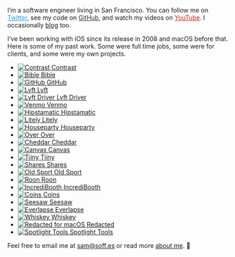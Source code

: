 I’m a software engineer living in San Francisco. You can follow me on <a href="https://twitter.com/soffes" rel="external nofollow" style="color:#1DA1F2">Twitter</a>, see my code on <a href="https://github.com/soffes" rel="external nofollow" style="color:#333">GitHub</a>, and watch my videos on <a href="https://youtube.com/samsoffes" rel="external nofollow" style="color:#cd201f">YouTube</a>. I occasionally <a href="https://soffes.blog" rel="external">blog</a> too.

I’ve been working with iOS since its release in 2008 and macOS before that. Here is some of my past work. Some were full time jobs, some were for clients, and some were my own projects.

<ul class="apps">
  <li class="mac">
    <a href="https://usecontrast.com" rel="external nofollow">
      <img src="/images/contrast.svg" alt="Contrast">
      <span>Contrast</span>
    </a>
  </li>
  <li>
    <a href="https://itunes.apple.com/app/bible/id282935706?mt=8&uo=4&at=1l3vmtU" rel="external nofollow">
      <img src="/images/bible.jpg" alt="Bible">
      <span>Bible</span>
    </a>
  </li>
  <li>
    <a href="https://github.com/mobile">
      <img src="/images/github.png" alt="GitHub">
      <span>GitHub</span>
    </a>
  </li>
  <li>
    <a href="https://lyft.com/">
      <img src="/images/lyft.png" alt="Lyft">
      <span>Lyft</span>
    </a>
  </li>
  <li>
    <a href="https://lyft.com/driver">
      <img src="/images/driver.png" alt="Lyft Driver">
      <span>Lyft Driver</span>
    </a>
  </li>
  <li>
    <a href="https://venmo.com/">
      <img src="/images/venmo.jpg" alt="Venmo">
      <span>Venmo</span>
    </a>
  </li>
  <li>
    <a href="https://itunes.apple.com/app/hipstamatic/id342115564?mt=8&uo=4&at=1l3vmtU">
      <img src="/images/hipstamatic.jpg" alt="Hipstamatic">
      <span>Hipstamatic</span>
    </a>
  </li>
  <li>
    <a href="https://itunes.apple.com/app/litely/id850707754?mt=8&amp;uo=4&amp;at=1l3vmtU">
      <img src="/images/litely.jpg" alt="Litely">
      <span>Litely</span>
    </a>
  </li>
  <li>
    <a href="https://joinhouse.party">
      <img src="/images/houseparty.svg" alt="Houseparty">
      <span>Houseparty</span>
    </a>
  </li>
  <li>
    <a href="https://itunes.apple.com/app/over/id535811906?mt=8&amp;uo=4&amp;at=1l3vmtU">
      <img src="/images/over.jpg" alt="Over">
      <span>Over</span>
    </a>
  </li>
  <li>
    <a href="https://soffes.blog/parting-ways-with-cheddar">
      <img src="/images/cheddar.jpg" alt="Cheddar">
      <span>Cheddar</span>
    </a>
  </li>
  <li>
    <a href="https://github.com/usecanvas/ios-v1">
      <img src="/images/canvas.svg" alt="Canvas">
      <span>Canvas</span>
    </a>
  </li>
  <li>
    <a href="https://medium.com/@kevinrose/we-re-shutting-down-tiiny-14254524f9b6">
      <img src="/images/tiiny.svg" alt="Tiiny">
      <span>Tiiny</span>
    </a>
  </li>
  <li>
    <a href="https://soffes.blog/shares-2">
      <img src="/images/shares.svg" alt="Shares">
      <span>Shares</span>
    </a>
  </li>
  <li>
    <a href="https://itunes.apple.com/app/old-sport/id1041222643?mt=8&amp;at=1l3vmtU">
      <img src="/images/old-sport.svg" alt="Old Sport">
      <span>Old Sport</span>
    </a>
  </li>
  <li>
    <a href="https://blog.ghost.org/roon">
      <img src="/images/roon.jpg" alt="Roon">
      <span>Roon</span>
    </a>
  </li>
  <li>
    <a href="https://itunes.apple.com/app/incredibooth/id378754705?mt=8&amp;uo=4&amp;at=1l3vmtU">
      <img src="/images/incredibooth.jpg" alt="IncrediBooth">
      <span>IncrediBooth</span>
    </a>
  </li>
  <li>
    <a href="https://github.com/nothingmagical/coins">
      <img src="/images/coins.svg" alt="Coins">
      <span>Coins</span>
    </a>
  </li>
  <li>
    <a href="https://soffes.blog/onward">
      <img src="/images/seesaw.jpg" alt="Seesaw">
      <span>Seesaw</span>
    </a>
  </li>
  <li>
    <a href="https://soffes.blog/onward">
      <img src="/images/everlapse.jpg" alt="Everlapse">
      <span>Everlapse</span>
    </a>
  </li>
  <li class="mac">
    <a href="http://usewhiskey.com">
      <img src="/images/whiskey.png" alt="Whiskey">
      <span>Whiskey</span>
    </a>
  </li>
  <li class="mac">
    <a href="https://useredacted.com" rel="external nofollow">
      <img src="/images/redacted-mac.svg" alt="Redacted for macOS">
      <span>Redacted</span>
    </a>
  </li>
  <li class="mac">
    <a href="https://spotlight.tools">
      <img src="/images/spotlight-tools.png" alt="Spotlight Tools">
      <span>Spotlight Tools</span>
    </a>
  </li>
</ul>

Feel free to email me at [sam@soff.es](mailto:sam@soff.es) or read more [about me](/about). 👋
